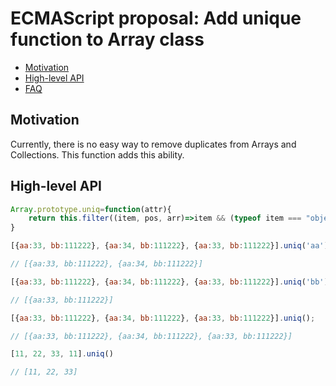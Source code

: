 # ECMAScript proposal: Add unique function to Array class
- [Motivation](#motivation)
- [High-level API](#high-level-api)
- [FAQ](#faq)

## Motivation

Currently, there is no easy way to remove duplicates from Arrays and Collections. This function adds this ability.

## High-level API

```js
Array.prototype.uniq=function(attr){
	return this.filter((item, pos, arr)=>item && (typeof item === "object" && attr ? arr.indexOf(arr.find(elem=>item[attr]===elem[attr])) === pos : arr.indexOf(item) === pos));
}

[{aa:33, bb:111222}, {aa:34, bb:111222}, {aa:33, bb:111222}].uniq('aa');

// [{aa:33, bb:111222}, {aa:34, bb:111222}]

[{aa:33, bb:111222}, {aa:34, bb:111222}, {aa:33, bb:111222}].uniq('bb');

// [{aa:33, bb:111222}]

[{aa:33, bb:111222}, {aa:34, bb:111222}, {aa:33, bb:111222}].uniq();

// [{aa:33, bb:111222}, {aa:34, bb:111222}, {aa:33, bb:111222}]

[11, 22, 33, 11].uniq()

// [11, 22, 33]

```